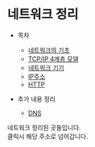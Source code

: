 # 네트워크 정리

* 목차
    * [네트워크의 기초](https://github.com/Hasegos/Study_CS/blob/master/Computer%20Science/NetWork/NetWork%20Basic.md)
    * [TCP/IP 4계층 모델](https://github.com/Hasegos/Study_CS/blob/master/Computer%20Science/NetWork/TCP_IP%204%20hierarchy%20model.md)
    * [네트워크 기기]()
    * [IP주소]()
    * [HTTP]()

* 추가 내용 정리
    * [DNS](https://github.com/Hasegos/Study_CS/blob/master/Computer%20Science/NetWork/DNS.md)
    
네트워크 정리된 곳들입니다.  
클릭시 해당 주소로 넘어갑니다.